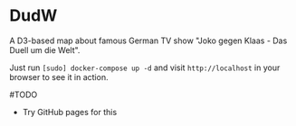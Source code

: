 # DudW
A D3-based map about famous German TV show "Joko gegen Klaas - Das Duell um die Welt".

Just run `[sudo] docker-compose up -d` and visit `http://localhost` in your browser to see it in action.

#TODO
* Try GitHub pages for this